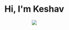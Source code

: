 <div align="center">

# Hi, I'm Keshav

<a href="https://keshprad.github.io/my-portfolio">
  <img align="center" src="https://github-readme-stats.vercel.app/api?username=keshprad&title_color=f50057&text_color=ffffff&bg_color=302f2f&icon_color=f50057&show_icons=true&cache_seconds=1800&count_private=true&hide=stars,issues">
</a>

</div>



<!--<br>
<p>Pinned</p>
<p>
  <a href="https://github.com/keshprad/Algorithms">
    <img src="https://github-readme-stats.vercel.app/api/pin/?username=keshprad&repo=Algorithms&bg_color=303030&text_color=ffffff&icon_color=a37ed3&title_color=a37ed3"/>
  </a>
  <a href="https://github.com/keshprad/RAD_GAME">
    <img src="https://github-readme-stats.vercel.app/api/pin/?username=keshprad&repo=RAD_GAME&bg_color=303030&text_color=ffffff&icon_color=a37ed3&title_color=a37ed3"/>
  </a>
</p>-->
